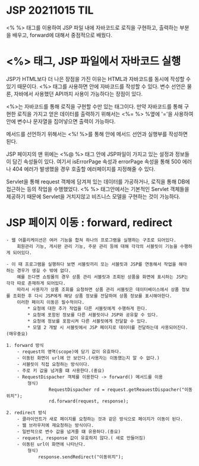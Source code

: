 # JSP 20211015 TIL

<% %> 태그를 이용하여 JSP 파일 내에 자바코드로 로직을 구현하고, 출력하는 부분을 배우고,
forward에 대해서 중점적으로 배웠다.

# <%> 태그, JSP 파일에서 자바코드 실행

JSP가 HTML보다 더 나은 장점을 가진 이유는 HTML과 자바코드를 동시에 작성할 수 있기 때문이다.
<%> 태그를 사용하면 안에 자바코드를 작성할 수 있다. 변수 선언은 물론, 자바에서 사용했던 API까지
사용이 가능하다는 장점이 있다.

<%>는 자바코드를 통해 로직을 구현할 수만 있는 태그이다. 만약 자바코드를 통해 구현한 로직을 가지고
얻은 데이터를 출력하기 위해서는 <%= %> %옆에 '='을 사용하여 안에 변수나 문자열을 집어넣으면
출력이 가능하다.

메서드를 선언하기 위해서는 <%! %>를 통해 안에 메서드 선언과 실행부를 작성하면 된다.

JSP 페이지의 맨 위에는 <%@ %> 태그 안에 JSP파일이 가지고 있는 설정과 정보들이 담긴 속성들이 있다.
여기서 isErrorPage 속성과 errorPage 속성을 통해 500 에러나 404 에러가 발생했을 경우 호출할
에러페이지를 지정해줄 수 있다.

Servlet을 통해 request 객체에 담겨져 있는 데이터를 가공하거나, 로직을 통해 DB에 접근하는 등의
작업을 수행했었다. <% %> 태그안에서는 기본적인 Servlet 객체들을 제공하기 때문에 Servlet을 거치지않고
비즈니스 모델을 구현하는 것이 가능하다.

# JSP 페이지 이동 : forward, redirect

    - 웹 어플리케이션은 여러 기능을 합쳐 하나의 프로그램을 실행하는 구조로 되어있다.
    	회원관리 기능, 게시판 관리 기능, 주문 관리 등에 대해 각각의 서블릿이 기능을 수행하게 되어있다.

    - 이 때 프로그램을 실행하다 보면 서블릿끼리 또는 서블릿과 JSP를 연동해서 작업을 해야 하는 경우가 생길 수 밖에 없다.
    	예를 든다면 쇼핑몰의 경우 상품 관리 서블릿과 조회된 상품을 화면에 표시하는 JSP는 각각 따로 존재하게 되어있다.
    	따라서 사용자가 상품 조회를 요청하면 상품 관리 서블릿은 데이터베이스에서 상품 정보를 조회한 후 다시 JSP에게 해당 상품 정보를 전달하여 상품 정보를 표시해야한다.
    	이러한 페이지 이동은 필수적이다.
    		* 요청에 대한 추가 작업을 다른 서블릿에게 수행하게 한다.
    		* 요청에 포함된 정보를 다른 서블릿이나 JSP와 공유할 수 있다.
    		* 요청에 정보를 포함시켜 다른 서블릿에게 전달할 수 있다.
    		* 모델 2 개발 시 서블릿에서 JSP 페이지로 데이터를 전달하는데 사용되어진다.(매우중요)

    1. forward 방식
    	- request의 영역(scope)에 담기 값이 유효하다.
    	- 이동된 화면이 url에 안 보인다.(사용자는 이동했는지 알 수 없다.)
    	- 서블릿이 직접 요청하는 방식이다.
    	- 주로 키 값을 넘겨줄 떄 사용한다.(중요)
    	- RequestDispacher 객체를 이용한다 -> forward() 메서드를 이용
    		형식)
    				RequestDispacher rd = request.getReauestDispacher("이동위치");
    				rd.forward(request, response);

    2. redirect 방식
    	- 클라이언트가 새로 페이지를 요청하는 것과 같은 방식으로 페이지가 이동이 된다.
    	- 웹 브라우저에 재요청하는 방식이다.
    	- 일반적으로 변수 값을 넘겨줄 떄 유용하다.(중요)
    	- request, response 값이 유효하지 않다.( 새로 만들어짐)
    	- 이동된 url이 화면에 나타난다.
    		형식)
    			response.sendRedirect("이동위치");
